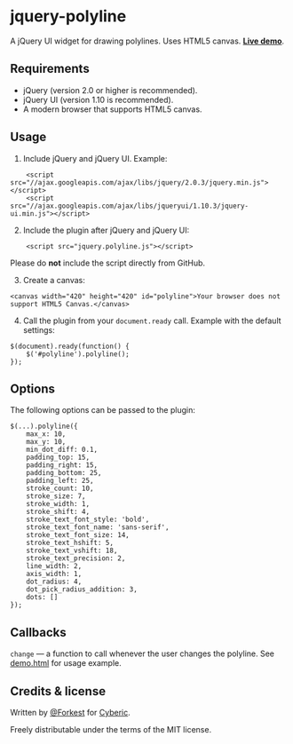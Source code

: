 jquery-polyline
=======================================================================
A jQuery UI widget for drawing polylines. Uses HTML5 canvas. __[Live demo](http://cyberic.github.io/jquery-polyline)__.

Requirements
-----------------------------------------------------------------------
* jQuery (version 2.0 or higher is recommended).
* jQuery UI (version 1.10 is recommended).
* A modern browser that supports HTML5 canvas.

Usage
-----------------------------------------------------------------------
1. Include jQuery and jQuery UI. Example:
```
	<script src="//ajax.googleapis.com/ajax/libs/jquery/2.0.3/jquery.min.js"></script>
	<script src="//ajax.googleapis.com/ajax/libs/jqueryui/1.10.3/jquery-ui.min.js"></script>
```

2. Include the plugin after jQuery and jQuery UI: 
```
	<script src="jquery.polyline.js"></script>
```
Please do __not__ include the script directly from GitHub.

3. Create a canvas:
```
<canvas width="420" height="420" id="polyline">Your browser does not support HTML5 Canvas.</canvas>
```
	
4. Call the plugin from your `document.ready` call. Example with the default settings:
```
$(document).ready(function() { 
	$('#polyline').polyline();
});
```

Options
-----------------------------------------------------------------------
The following options can be passed to the plugin:

```
$(...).polyline({
	max_x: 10,
	max_y: 10,
	min_dot_diff: 0.1,
	padding_top: 15,
	padding_right: 15,
	padding_bottom: 25,
	padding_left: 25,
	stroke_count: 10,
	stroke_size: 7,
	stroke_width: 1,
	stroke_shift: 4,
	stroke_text_font_style: 'bold',
	stroke_text_font_name: 'sans-serif',
	stroke_text_font_size: 14,
	stroke_text_hshift: 5,
	stroke_text_vshift: 18,
	stroke_text_precision: 2,
	line_width: 2,
	axis_width: 1,
	dot_radius: 4,
	dot_pick_radius_addition: 3,
	dots: []
});
```

Callbacks
-----------------------------------------------------------------------
`change` — a function to call whenever the user changes the polyline. See [demo.html](demo.html) for usage example.

Credits & license
-------------------------------------------------------------------------
Written by [@Forkest](https://github.com/Forkest) for [Cyberic](http://cyberic.eu).

Freely distributable under the terms of the MIT license.